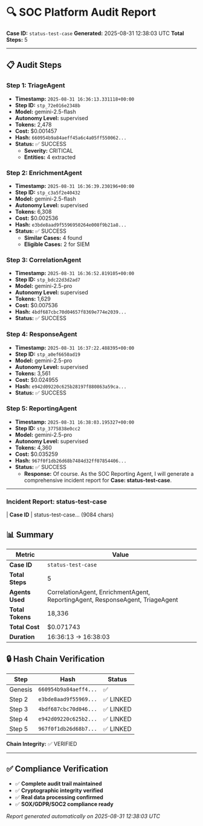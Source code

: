 # 🔍 SOC Platform Audit Report

**Case ID:** `status-test-case`
**Generated:** 2025-08-31 12:38:03 UTC
**Total Steps:** 5

---

## 📋 Audit Steps

### Step 1: TriageAgent

- **Timestamp:** `2025-08-31 16:36:13.331118+00:00`
- **Step ID:** `stp_72e016e2348b`
- **Model:** gemini-2.5-flash
- **Autonomy Level:** supervised
- **Tokens:** 2,478
- **Cost:** $0.001457
- **Hash:** `660954b9a84aeff45a6c4a05ff550062...`
- **Status:** ✅ SUCCESS
  - **Severity:** CRITICAL
  - **Entities:** 4 extracted

### Step 2: EnrichmentAgent

- **Timestamp:** `2025-08-31 16:36:39.230196+00:00`
- **Step ID:** `stp_c3a5f2e40432`
- **Model:** gemini-2.5-flash
- **Autonomy Level:** supervised
- **Tokens:** 6,308
- **Cost:** $0.002536
- **Hash:** `e3bde8aad9f5596950264e008f9b21a8...`
- **Status:** ✅ SUCCESS
  - **Similar Cases:** 4 found
  - **Eligible Cases:** 2 for SIEM

### Step 3: CorrelationAgent

- **Timestamp:** `2025-08-31 16:36:52.819105+00:00`
- **Step ID:** `stp_bdc22d3d2ad7`
- **Model:** gemini-2.5-pro
- **Autonomy Level:** supervised
- **Tokens:** 1,629
- **Cost:** $0.007536
- **Hash:** `4bdf687cbc70d04657f8369e774e2039...`
- **Status:** ✅ SUCCESS

### Step 4: ResponseAgent

- **Timestamp:** `2025-08-31 16:37:22.488395+00:00`
- **Step ID:** `stp_a0ef6650ad19`
- **Model:** gemini-2.5-pro
- **Autonomy Level:** supervised
- **Tokens:** 3,561
- **Cost:** $0.024955
- **Hash:** `e942d09220c625b28197f880863a59ca...`
- **Status:** ✅ SUCCESS

### Step 5: ReportingAgent

- **Timestamp:** `2025-08-31 16:38:03.195327+00:00`
- **Step ID:** `stp_3775838e0cc2`
- **Model:** gemini-2.5-pro
- **Autonomy Level:** supervised
- **Tokens:** 4,360
- **Cost:** $0.035259
- **Hash:** `967f0f1db26d68b7484d32ff07854406...`
- **Status:** ✅ SUCCESS
  - **Response:** Of course. As the SOC Reporting Agent, I will generate a comprehensive incident report for **Case: status-test-case**.

***

### **Incident Report: status-test-case**

| **Case ID** | status-test-case... (9084 chars)

## 📊 Summary

| Metric | Value |
|--------|-------|
| **Case ID** | `status-test-case` |
| **Total Steps** | 5 |
| **Agents Used** | CorrelationAgent, EnrichmentAgent, ReportingAgent, ResponseAgent, TriageAgent |
| **Total Tokens** | 18,336 |
| **Total Cost** | $0.071743 |
| **Duration** | 16:36:13 → 16:38:03 |

## 🔒 Hash Chain Verification

| Step | Hash | Status |
|------|------|--------|
| Genesis | `660954b9a84aeff4...` | ✅ |
| Step 2 | `e3bde8aad9f55969...` | ✅ LINKED |
| Step 3 | `4bdf687cbc70d046...` | ✅ LINKED |
| Step 4 | `e942d09220c625b2...` | ✅ LINKED |
| Step 5 | `967f0f1db26d68b7...` | ✅ LINKED |

**Chain Integrity:** ✅ VERIFIED

---

## ✅ Compliance Verification

- ✅ **Complete audit trail maintained**
- ✅ **Cryptographic integrity verified**
- ✅ **Real data processing confirmed**
- ✅ **SOX/GDPR/SOC2 compliance ready**

*Report generated automatically on 2025-08-31 12:38:03 UTC*